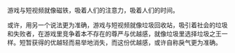 游戏与短视频就像磁铁，吸着人们的注意力，吸着人们的时间。

或许，用另一个说法更为准确，游戏与短视频就像垃圾回收站，吸引着社会的垃圾和失败者，在游戏里竞争着本不存在的尊严与优越感，就像垃圾里选择垃圾之王一样。短暂获得的优越轻而易举地消失，而这份优越感，或许自称戾气更为准确。